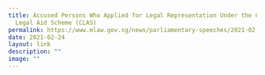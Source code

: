 ```yaml
---
title: Accused Persons Who Applied for Legal Representation Under the Criminal
  Legal Aid Scheme (CLAS)
permalink: https://www.mlaw.gov.sg/news/parliamentary-speeches/2021-02-24-written-answer-by-minister-for-law-mr-k-shanmugam-to-pq-on-legal-representation-for-accused-persons-under-clas/
date: 2021-02-24
layout: link
description: ""
image: ""
---
```

